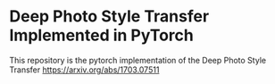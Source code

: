 #  Deep Photo Style Transfer Implemented in PyTorch
This repository is the pytorch implementation of the Deep Photo Style Transfer https://arxiv.org/abs/1703.07511

